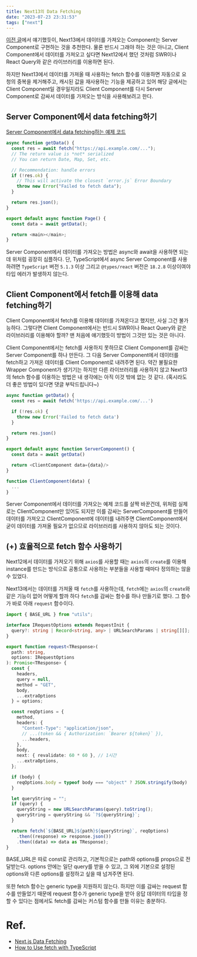 ```yaml
---
title: Next13의 Data Fetching
date: "2023-07-23 23:31:53"
tags: ["next"]
---
```


[이전 글](https://2dowon.com/next/next13-server-component-and-client-component/)에서 얘기했듯이, Next13에서 데이터를 가져오는 Component는 Server Component로 구현하는 것을 추천한다. 물론 반드시 그래야 하는 것은 아니고, Client Component에서 데이터를 가져오고 싶다면 Next12에서 했던 것처럼 SWR이나 React Query와 같은 라이브러리를 이용하면 된다.

하지만 Next13에서 데이터를 가져올 때 사용하는 fetch 함수를 이용하면 자동으로 요청의 중복을 제거해주고, 캐시된 값을 재사용하는 기능을 제공하고 있어 해당 글에서는 Client Component일 경우일지라도 Client Component를 다시 Server Component로 감싸서 데이터를 가져오는 방식을 사용해보려고 한다.

## Server Component에서 data fetching하기

[Server Component에서 data fetching하는 예제 코드](https://nextjs.org/docs/app/building-your-application/data-fetching/fetching#async-and-await-in-server-components)

```typescript
async function getData() {
  const res = await fetch("https://api.example.com/...");
  // The return value is *not* serialized
  // You can return Date, Map, Set, etc.

  // Recommendation: handle errors
  if (!res.ok) {
    // This will activate the closest `error.js` Error Boundary
    throw new Error("Failed to fetch data");
  }

  return res.json();
}

export default async function Page() {
  const data = await getData();

  return <main></main>;
}
```

Server Component에서 데이터를 가져오는 방법은 async와 await을 사용하면 되는데 위처럼 굉장히 심플하다. 단, TypeScript에서 async Server Component를 사용하려면 `TypeScript` 버전 `5.1.3` 이상 그리고 `@types/react` 버전은 `18.2.8` 이상이여야 타입 에러가 발생하지 않는다.

## Client Component에서 fetch를 이용해 data fetching하기

Client Component에서 fetch를 이용해 데이터를 가져온다고 했지만, 사실 그건 불가능하다. 그렇다면 Client Component에서는 반드시 SWR이나 React Query와 같은 라이브러리를 이용해야 할까? 맨 처음에 얘기했듯이 방법이 그것만 있는 것은 아니다.

Client Component에서는 fetch를 사용하지 못하므로 Client Component를 감싸는 Server Component를 하나 만든다. 그 다음 Server Component에서 데이터를 fetch하고 가져온 데이터를 Client Component로 내려주면 된다. 약간 불필요한 Wrapper Component가 생기기는 하지만 다른 라이브러리를 사용하지 않고 Next13의 fetch 함수를 이용하는 방법은 내 생각에는 아직 이것 밖에 없는 것 같다. (혹시라도 더 좋은 방법이 있다면 댓글 부탁드립니다~)

```typescript
async function getData() {
  const res = await fetch('https://api.example.com/...')

  if (!res.ok) {
    throw new Error('Failed to fetch data')
  }

  return res.json()
}

export default async function ServerComponent() {
  const data = await getData()

  return <ClientComponent data={data}/>
}

function ClientComponent(data) {
  ...
}
```

Server Component에서 데이터를 가져오는 예제 코드를 살짝 바꾼건데, 위처럼 실제로는 ClientComponent만 있어도 되지만 이를 감싸는 ServerComponent를 만들어 데이터를 가져오고 ClientComponent에 데이터를 내려주면 ClientComponent에서 굳이 데이터를 가져올 필요가 없으므로 라이브러리를 사용하지 않아도 되는 것이다.

## (+) 효율적으로 fetch 함수 사용하기

Next12에서 데이터를 가져오기 위해 `axios`를 사용할 때는 `axios`의 `create`를 이용해 instance를 만드는 방식으로 공통으로 사용하는 부분들을 사용할 때마다 정의하는 않을 수 있었다.

Next13에서는 데이터를 가져올 때 `fetch`를 사용하는데, `fetch`에는 `axios`의 `create`와 같은 기능이 없어 어떻게 할까 하다 `fetch`를 감싸는 함수를 하나 만들기로 했다. 그 함수가 바로 아래 `request` 함수이다.

```typescript
import { BASE_URL } from "utils";

interface IRequestOptions extends RequestInit {
  query?: string | Record<string, any> | URLSearchParams | string[][];
}

export function request<TResponse>(
  path: string,
  options: IRequestOptions
): Promise<TResponse> {
  const {
    headers,
    query = null,
    method = "GET",
    body,
    ...extraOptions
  } = options;

  const reqOptions = {
    method,
    headers: {
      "Content-Type": "application/json",
      // ...(token && { Authorization: `Bearer ${token}` }),
      ...headers,
    },
    body,
    next: { revalidate: 60 * 60 }, // 1시간
    ...extraOptions,
  };

  if (body) {
    reqOptions.body = typeof body === "object" ? JSON.stringify(body) : body;
  }

  let queryString = "";
  if (query) {
    queryString = new URLSearchParams(query).toString();
    queryString = queryString && `?${queryString}`;
  }

  return fetch(`${BASE_URL}${path}${queryString}`, reqOptions)
    .then((response) => response.json())
    .then((data) => data as TResponse);
}
```

BASE_URL은 따로 const로 관리하고, 기본적으로는 path와 options를 props으로 전달받는다. options 안에는 일단 query를 받을 수 있고, 그 외에 기본으로 설정된 options와 다른 options를 설정하고 싶을 때 넘겨주면 된다.

또한 fetch 함수는 generic type을 지원하지 않는다. 하지만 이를 감싸는 request 함수를 만들었기 때문에 request 함수가 generic type을 받아 응답 데이터의 타입을 정할 수 있다는 점에서도 fetch를 감싸는 커스텀 함수를 만들 이유는 충분하다.

# Ref.

- [Next.js Data Fetching](https://nextjs.org/docs/app/building-your-application/data-fetching/fetching#async-and-await-in-server-components)
- [How to Use fetch with TypeScript](https://www.newline.co/@bespoyasov/how-to-use-fetch-with-typescript--a81ac257)
